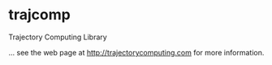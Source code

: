 # trajcomp
Trajectory Computing Library

... see the web page at <http://trajectorycomputing.com> for more information.
